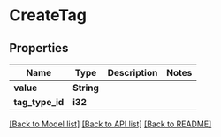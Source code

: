 # CreateTag

## Properties

Name | Type | Description | Notes
------------ | ------------- | ------------- | -------------
**value** | **String** |  | 
**tag_type_id** | **i32** |  | 

[[Back to Model list]](../README.md#documentation-for-models) [[Back to API list]](../README.md#documentation-for-api-endpoints) [[Back to README]](../README.md)


